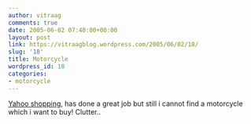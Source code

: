 ```yaml
---
author: vitraag
comments: true
date: 2005-06-02 07:40:00+00:00
layout: post
link: https://vitraagblog.wordpress.com/2005/06/02/18/
slug: '18'
title: Motorcycle
wordpress_id: 18
categories:
- motorcycle
---
```


[Yahoo shopping](http://shopping.yahoo.com/), has done a great job but still i cannot find a motorcycle which i want to buy! Clutter..
